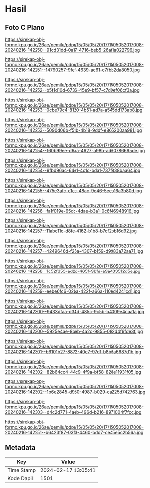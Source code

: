 # Hasil

## Foto C Plano

https://sirekap-obj-formc.kpu.go.id/26ae/pemilu/pdpr/15/05/05/20/17/1505052017008-20240216-142250--91cd31dd-0a17-4716-beb5-26af1a022796.jpg

https://sirekap-obj-formc.kpu.go.id/26ae/pemilu/pdpr/15/05/05/20/17/1505052017008-20240216-142251--14790257-9fef-4639-ac61-c7fbb2da8050.jpg

https://sirekap-obj-formc.kpu.go.id/26ae/pemilu/pdpr/15/05/05/20/17/1505052017008-20240216-142252--b5f1d10d-6736-45e9-bf57-c7d0ef06cf3a.jpg

https://sirekap-obj-formc.kpu.go.id/26ae/pemilu/pdpr/15/05/05/20/17/1505052017008-20240216-142253--0cbe79c4-8120-4b51-ad7a-a545dd173ab8.jpg

https://sirekap-obj-formc.kpu.go.id/26ae/pemilu/pdpr/15/05/05/20/17/1505052017008-20240216-142253--5090d06b-f51b-4b18-9ddf-e865200aa981.jpg

https://sirekap-obj-formc.kpu.go.id/26ae/pemilu/pdpr/15/05/05/20/17/1505052017008-20240216-142254--f60b99ee-d6aa-4627-a98b-ad60786695de.jpg

https://sirekap-obj-formc.kpu.go.id/26ae/pemilu/pdpr/15/05/05/20/17/1505052017008-20240216-142254--9fbd96ac-64e1-4c1c-bda1-737f838baa64.jpg

https://sirekap-obj-formc.kpu.go.id/26ae/pemilu/pdpr/15/05/05/20/17/1505052017008-20240216-142255--475e3afc-c1cc-48ac-9e46-5eeb16a3b80d.jpg

https://sirekap-obj-formc.kpu.go.id/26ae/pemilu/pdpr/15/05/05/20/17/1505052017008-20240216-142256--fa1f019e-65dc-4dae-b3a1-0c6f46948916.jpg

https://sirekap-obj-formc.kpu.go.id/26ae/pemilu/pdpr/15/05/05/20/17/1505052017008-20240216-142257--11abc11c-d8fe-4162-b1b8-b7cf2bb16d92.jpg

https://sirekap-obj-formc.kpu.go.id/26ae/pemilu/pdpr/15/05/05/20/17/1505052017008-20240216-142257--4249646d-f26a-4307-b159-d9983a72aa71.jpg

https://sirekap-obj-formc.kpu.go.id/26ae/pemilu/pdpr/15/05/05/20/17/1505052017008-20240216-142258--1c52fd53-ad2c-465f-9bfa-a9a403512d5e.jpg

https://sirekap-obj-formc.kpu.go.id/26ae/pemilu/pdpr/15/05/05/20/17/1505052017008-20240216-142259--eebe6fc6-02ba-422f-a66a-1106d4241cd1.jpg

https://sirekap-obj-formc.kpu.go.id/26ae/pemilu/pdpr/15/05/05/20/17/1505052017008-20240216-142300--9433dfaa-d34d-485c-9c5b-b4009e4caa1a.jpg

https://sirekap-obj-formc.kpu.go.id/26ae/pemilu/pdpr/15/05/05/20/17/1505052017008-20240216-142300--5925e4ae-8beb-4a2c-9855-082d4f9fde3f.jpg

https://sirekap-obj-formc.kpu.go.id/26ae/pemilu/pdpr/15/05/05/20/17/1505052017008-20240216-142301--b6101b27-8872-40e7-97df-b8b6a6687d1b.jpg

https://sirekap-obj-formc.kpu.go.id/26ae/pemilu/pdpr/15/05/05/20/17/1505052017008-20240216-142302--82b64cc4-44c9-4f9a-bf58-828e11931f05.jpg

https://sirekap-obj-formc.kpu.go.id/26ae/pemilu/pdpr/15/05/05/20/17/1505052017008-20240216-142302--1b6e2845-d950-4987-b029-ca225d742763.jpg

https://sirekap-obj-formc.kpu.go.id/26ae/pemilu/pdpr/15/05/05/20/17/1505052017008-20240216-142303--d4c2d771-4aeb-496d-b216-8971004f7fcc.jpg

https://sirekap-obj-formc.kpu.go.id/26ae/pemilu/pdpr/15/05/05/20/17/1505052017008-20240216-142251--b6423f87-03f3-4460-bdd7-ce45e5c2b56a.jpg


## Metadata

| Key        | Value               |
| ---------- | ------------------- |
| Time Stamp | 2024-02-17 13:05:41 |
| Kode Dapil | 1501                |



